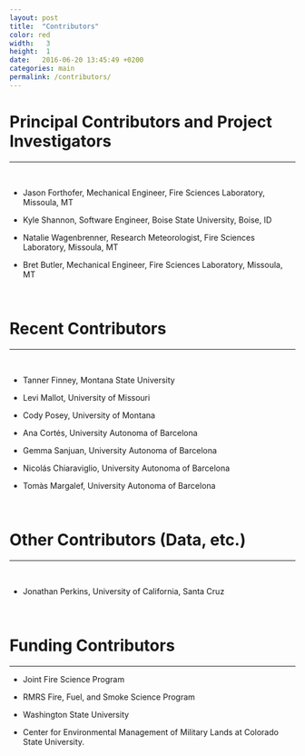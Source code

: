 ```yaml
---
layout: post
title:  "Contributors"
color: red
width:   3
height:  1
date:   2016-06-20 13:45:49 +0200
categories: main
permalink: /contributors/
---
```





# Principal Contributors and Project Investigators
***

<br>

- Jason Forthofer, Mechanical Engineer, Fire Sciences Laboratory, Missoula, MT

- Kyle Shannon, Software Engineer, Boise State University, Boise, ID

- Natalie Wagenbrenner, Research Meteorologist, Fire Sciences Laboratory, Missoula, MT

- Bret Butler, Mechanical Engineer, Fire Sciences Laboratory, Missoula, MT

<br>

# Recent Contributors
***

<br>

- Tanner Finney, Montana State University

- Levi Mallot, University of Missouri

- Cody Posey, University of Montana

- Ana Cortés,  University Autonoma of Barcelona

- Gemma Sanjuan, University Autonoma of Barcelona

- Nicolás Chiaraviglio, University Autonoma of Barcelona

- Tomàs Margalef, University Autonoma of Barcelona

<br>

# Other Contributors (Data, etc.)
***

<br>

- Jonathan Perkins, University of California, Santa Cruz

<br>

# Funding Contributors

***

- Joint Fire Science Program

- RMRS Fire, Fuel, and Smoke Science Program

- Washington State University
- Center for Environmental Management of Military Lands at Colorado State University.
